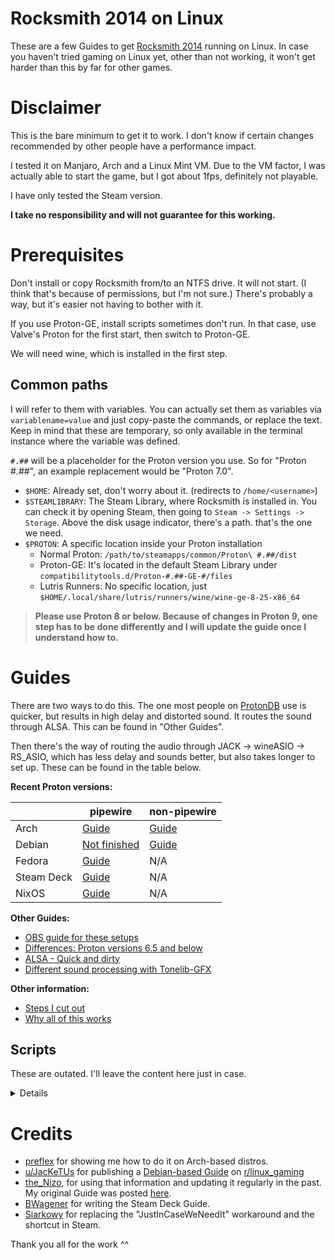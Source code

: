 # Rocksmith 2014 on Linux

These are a few Guides to get [Rocksmith 2014](https://store.steampowered.com/app/221680/Rocksmith_2014_Edition__Remastered/) running on Linux. In case you haven't tried gaming on Linux yet, other than not working, it won't get harder than this by far for other games.

# Disclaimer

This is the bare minimum to get it to work. I don't know if certain changes recommended by other people have a performance impact.

I tested it on Manjaro, Arch and a Linux Mint VM. Due to the VM factor, I was actually able to start the game, but I got about 1fps, definitely not playable.

I have only tested the Steam version.

**I take no responsibility and will not guarantee for this working.**

# Prerequisites

Don't install or copy Rocksmith from/to an NTFS drive. It will not start. (I think that's because of permissions, but I'm not sure.) There's probably a way, but it's easier not having to bother with it.

If you use Proton-GE, install scripts sometimes don't run. In that case, use Valve's Proton for the first start, then switch to Proton-GE.

We will need wine, which is installed in the first step.

## Common paths

I will refer to them with variables. You can actually set them as variables via `variablename=value` and just copy-paste the commands, or replace the text. Keep in mind that these are temporary, so only available in the terminal instance where the variable was defined.

`#.##` will be a placeholder for the Proton version you use. So for "Proton #.##", an example replacement would be "Proton 7.0".

* `$HOME`: Already set, don't worry about it. (redirects to `/home/<username>`)
* `$STEAMLIBRARY`: The Steam Library, where Rocksmith is installed in. You can check it by opening Steam, then going to `Steam -> Settings -> Storage`. Above the disk usage indicator, there's a path. that's the one we need.
* `$PROTON`: A specific location inside your Proton installation
	* Normal Proton: `/path/to/steamapps/common/Proton\ #.##/dist`
	* Proton-GE: It's located in the default Steam Library under `compatibilitytools.d/Proton-#.##-GE-#/files`
	* Lutris Runners: No specific location, just `$HOME/.local/share/lutris/runners/wine/wine-ge-8-25-x86_64`

> **Please use Proton 8 or below. Because of changes in Proton 9, one step has to be done differently and I will update the guide once I understand how to.**

# Guides

There are two ways to do this. The one most people on [ProtonDB](https://www.protondb.com/app/221680) use is quicker, but results in high delay and distorted sound. It routes the sound through ALSA. This can be found in "Other Guides".

Then there's the way of routing the audio through JACK -> wineASIO -> RS_ASIO, which has less delay and sounds better, but also takes longer to set up. These can be found in the table below.

**Recent Proton versions:**

|| pipewire | non-pipewire |
|---|---|---|
| Arch | [Guide](guides/setup/arch-pipewire.md) | [Guide](guides/setup/arch-non-pipewire.md) |
| Debian | [Not finished](guides/setup/deb-pipewire.md) | [Guide](guides/setup/deb-non-pipewire.md) |
| Fedora | [Guide](guides/setup/fed-pipewire.md) | N/A |
| Steam Deck | [Guide](guides/setup/deck-pipewire.md) | N/A |
| NixOS | [Guide](guides/setup/nixos-pipewire.md) | N/A |

**Other Guides:**

* [OBS guide for these setups](guides/obs.md)
* [Differences: Proton versions 6.5 and below](guides/6.5-differences.md)
* [ALSA - Quick and dirty](guides/quick.md)
* [Different sound processing with Tonelib-GFX](guides/tonelibgfx.md)

**Other information:**
* [Steps I cut out](guides/unused.md)
* [Why all of this works](guides/theory.md)

## Scripts

These are outated. I'll leave the content here just in case.

<details>
Because someone asked, I have written scripts that do everything for you.

For native Steam: `wget https://raw.githubusercontent.com/theNizo/linux_rocksmith/main/scripts/native-steam.sh && ./native-steam.sh && rm native-steam.sh`

For other Rocksmith installations: `wget https://raw.githubusercontent.com/theNizo/linux_rocksmith/main/scripts/other.sh && ./other.sh && rm other.sh`
</details>

# Credits

* [preflex](https://gitlab.com/preflex) for showing me how to do it on Arch-based distros.
* [u/JacKeTUs](https://www.reddit.com/user/JacKeTUs) for publishing a [Debian-based Guide](https://old.reddit.com/r/linux_gaming/comments/jmediu/guide_for_setup_rocksmith_2014_steam_no_rs_cable/) on [r/linux_gaming](https://old.reddit.com/r/linux_gaming/)
* [the_Nizo](https://github.com/theNizo), for using that information and updating it regularly in the past. My original Guide was posted [here](https://old.reddit.com/r/linux_gaming/comments/jmediu/guide_for_setup_rocksmith_2014_steam_no_rs_cable/gdhg4zx/).
* [BWagener](https://github.com/BWagener) for writing the Steam Deck Guide.
* [Siarkowy](https://github.com/Siarkowy) for replacing the "JustInCaseWeNeedIt" workaround and the shortcut in Steam.

Thank you all for the work ^^
